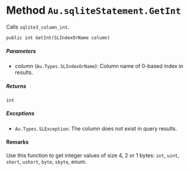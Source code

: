 # Method `Au.sqliteStatement.GetInt`

Calls `sqlite3_column_int`.

```
public int GetInt(SLIndexOrName column)
```

##### Parameters

- *column*  (`Au.Types.SLIndexOrName`):
    Column name of 0-based index in results.

##### Returns

`int`

##### Exceptions

- `Au.Types.SLException`:
    The column does not exist in query results.

#### Remarks

Use this function to get integer values of size 4, 2 or 1 bytes: `int`, `uint`, `short`, `ushort`, `byte`, `sbyte`, enum.